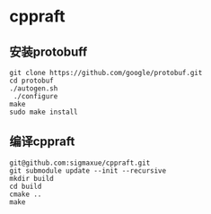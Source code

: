 # cppraft
## 安装protobuff
```
git clone https://github.com/google/protobuf.git
cd protobuf
./autogen.sh 
 ./configure
make 
sudo make install
```
## 编译cppraft
```
git@github.com:sigmaxue/cppraft.git
git submodule update --init --recursive
mkdir build
cd build
cmake ..
make
```
